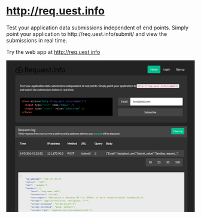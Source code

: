 http://req.uest.info
=============

Test your application data submissions independent of end points. Simply point your application to http<span>:</span><span>/</span><span>/</span>req<span>.</span>uest<span>.</span>info<span>/</span>submit/ and view the submissions in real time.

Try the web app at http://req.uest.info


[![ScreenShot](https://raw.githubusercontent.com/chris-gunawardena/req.uest.info/master/screenshot.png)](http://req.uest.info)
